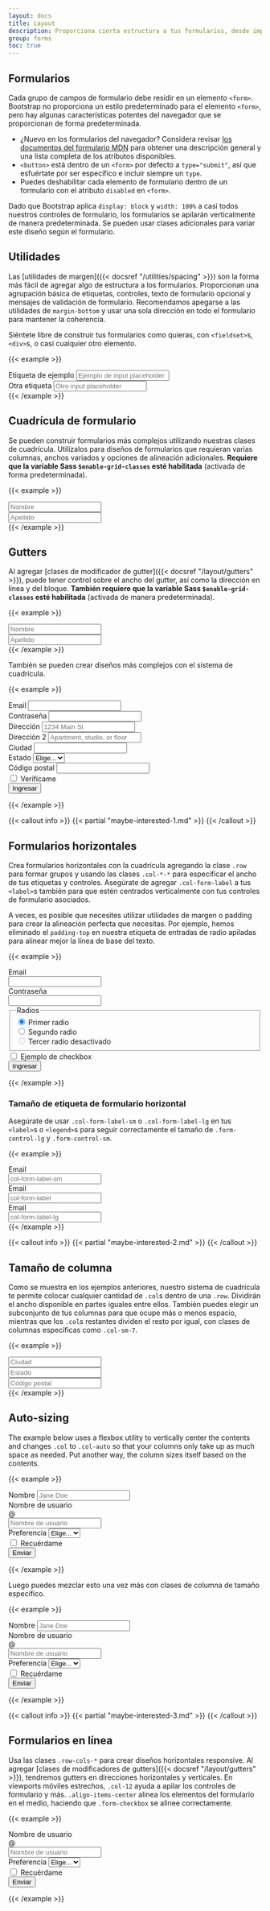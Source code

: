 ```yaml
---
layout: docs
title: Layout
description: Proporciona cierta estructura a tus formularios, desde implementaciones en línea hasta horizontales y cuadrículas personalizadas, con nuestras opciones de diseño de formularios.
group: forms
toc: true
---
```


## Formularios

Cada grupo de campos de formulario debe residir en un elemento `<form>`. Bootstrap no proporciona un estilo predeterminado para el elemento `<form>`, pero hay algunas características potentes del navegador que se proporcionan de forma predeterminada.

- ¿Nuevo en los formularios del navegador? Considera revisar [los documentos del formulario MDN](https://developer.mozilla.org/en-US/docs/Web/HTML/Element/form) para obtener una descripción general y una lista completa de los atributos disponibles.
- `<button>` está dentro de un `<form>` por defecto a `type="submit"`, así que esfuértate por ser específico e incluir siempre un `type`.
- Puedes deshabilitar cada elemento de formulario dentro de un formulario con el atributo `disabled` en `<form>`.

Dado que Bootstrap aplica `display: block` y `width: 100%` a casi todos nuestros controles de formulario, los formularios se apilarán verticalmente de manera predeterminada. Se pueden usar clases adicionales para variar este diseño según el formulario.

## Utilidades

Las [utilidades de margen]({{< docsref "/utilities/spacing" >}}) son la forma más fácil de agregar algo de estructura a los formularios. Proporcionan una agrupación básica de etiquetas, controles, texto de formulario opcional y mensajes de validación de formulario. Recomendamos apegarse a las utilidades de `margin-bottom` y usar una sola dirección en todo el formulario para mantener la coherencia.

Siéntete libre de construir tus formularios como quieras, con `<fieldset>`s, `<div>`s, o casi cualquier otro elemento.

{{< example >}}
<div class="mb-3">
  <label for="formGroupExampleInput" class="form-label">Etiqueta de ejemplo</label>
  <input type="text" class="form-control" id="formGroupExampleInput" placeholder="Ejemplo de input placeholder">
</div>
<div class="mb-3">
  <label for="formGroupExampleInput2" class="form-label">Otra etiqueta</label>
  <input type="text" class="form-control" id="formGroupExampleInput2" placeholder="Otro input placeholder">
</div>
{{< /example >}}

## Cuadrícula de formulario

Se pueden construir formularios más complejos utilizando nuestras clases de cuadrícula. Utilízalos para diseños de formularios que requieran varias columnas, anchos variados y opciones de alineación adicionales. **Requiere que la variable Sass `$enable-grid-classes` esté habilitada** (activada de forma predeterminada).

{{< example >}}
<div class="row">
  <div class="col">
    <input type="text" class="form-control" placeholder="Nombre" aria-label="Nombre">
  </div>
  <div class="col">
    <input type="text" class="form-control" placeholder="Apellido" aria-label="Apellido">
  </div>
</div>
{{< /example >}}

## Gutters

Al agregar [clases de modificador de gutter]({{< docsref "/layout/gutters" >}}), puede tener control sobre el ancho del gutter, así como la dirección en línea y del bloque. **También requiere que la variable Sass `$enable-grid-classes` esté habilitada** (activada de manera predeterminada).

{{< example >}}
<div class="row g-3">
  <div class="col">
    <input type="text" class="form-control" placeholder="Nombre" aria-label="Nombre">
  </div>
  <div class="col">
    <input type="text" class="form-control" placeholder="Apellido" aria-label="Apellido">
  </div>
</div>
{{< /example >}}

También se pueden crear diseños más complejos con el sistema de cuadrícula.

{{< example >}}
<form class="row g-3">
  <div class="col-md-6">
    <label for="inputEmail4" class="form-label">Email</label>
    <input type="email" class="form-control" id="inputEmail4">
  </div>
  <div class="col-md-6">
    <label for="inputPassword4" class="form-label">Contraseña</label>
    <input type="password" class="form-control" id="inputPassword4">
  </div>
  <div class="col-12">
    <label for="inputAddress" class="form-label">Dirección</label>
    <input type="text" class="form-control" id="inputAddress" placeholder="1234 Main St">
  </div>
  <div class="col-12">
    <label for="inputAddress2" class="form-label">Dirección 2</label>
    <input type="text" class="form-control" id="inputAddress2" placeholder="Apartment, studio, or floor">
  </div>
  <div class="col-md-6">
    <label for="inputCity" class="form-label">Ciudad</label>
    <input type="text" class="form-control" id="inputCity">
  </div>
  <div class="col-md-4">
    <label for="inputState" class="form-label">Estado</label>
    <select id="inputState" class="form-select">
      <option selected>Elige...</option>
      <option>...</option>
    </select>
  </div>
  <div class="col-md-2">
    <label for="inputZip" class="form-label">Código postal</label>
    <input type="text" class="form-control" id="inputZip">
  </div>
  <div class="col-12">
    <div class="form-check">
      <input class="form-check-input" type="checkbox" id="gridCheck">
      <label class="form-check-label" for="gridCheck">
        Verifícame
      </label>
    </div>
  </div>
  <div class="col-12">
    <button type="submit" class="btn btn-primary">Ingresar</button>
  </div>
</form>
{{< /example >}}

{{< callout info >}}
{{< partial "maybe-interested-1.md" >}}
{{< /callout >}}

## Formularios horizontales

Crea formularios horizontales con la cuadrícula agregando la clase `.row` para formar grupos y usando las clases `.col-*-*` para especificar el ancho de tus etiquetas y controles. Asegúrate de agregar `.col-form-label` a tus `<label>`s también para que estén centrados verticalmente con tus controles de formulario asociados.

A veces, es posible que necesites utilizar utilidades de margen o padding para crear la alineación perfecta que necesitas. Por ejemplo, hemos eliminado el `padding-top` en nuestra etiqueta de entradas de radio apiladas para alinear mejor la línea de base del texto.

{{< example >}}
<form>
  <div class="row mb-3">
    <label for="inputEmail3" class="col-sm-2 col-form-label">Email</label>
    <div class="col-sm-10">
      <input type="email" class="form-control" id="inputEmail3">
    </div>
  </div>
  <div class="row mb-3">
    <label for="inputPassword3" class="col-sm-2 col-form-label">Contraseña</label>
    <div class="col-sm-10">
      <input type="password" class="form-control" id="inputPassword3">
    </div>
  </div>
  <fieldset class="row mb-3">
    <legend class="col-form-label col-sm-2 pt-0">Radios</legend>
    <div class="col-sm-10">
      <div class="form-check">
        <input class="form-check-input" type="radio" name="gridRadios" id="gridRadios1" value="option1" checked>
        <label class="form-check-label" for="gridRadios1">
          Primer radio
        </label>
      </div>
      <div class="form-check">
        <input class="form-check-input" type="radio" name="gridRadios" id="gridRadios2" value="option2">
        <label class="form-check-label" for="gridRadios2">
          Segundo radio
        </label>
      </div>
      <div class="form-check disabled">
        <input class="form-check-input" type="radio" name="gridRadios" id="gridRadios3" value="option3" disabled>
        <label class="form-check-label" for="gridRadios3">
          Tercer radio desactivado
        </label>
      </div>
    </div>
  </fieldset>
  <div class="row mb-3">
    <div class="col-sm-10 offset-sm-2">
      <div class="form-check">
        <input class="form-check-input" type="checkbox" id="gridCheck1">
        <label class="form-check-label" for="gridCheck1">
          Ejemplo de checkbox
        </label>
      </div>
    </div>
  </div>
  <button type="submit" class="btn btn-primary">Ingresar</button>
</form>
{{< /example >}}

### Tamaño de etiqueta de formulario horizontal

Asegúrate de usar `.col-form-label-sm` o `.col-form-label-lg` en tus `<label>`s o `<legend>`s para seguir correctamente el tamaño de `.form-control-lg` y `.form-control-sm`.

{{< example >}}
<div class="row mb-3">
  <label for="colFormLabelSm" class="col-sm-2 col-form-label col-form-label-sm">Email</label>
  <div class="col-sm-10">
    <input type="email" class="form-control form-control-sm" id="colFormLabelSm" placeholder="col-form-label-sm">
  </div>
</div>
<div class="row mb-3">
  <label for="colFormLabel" class="col-sm-2 col-form-label">Email</label>
  <div class="col-sm-10">
    <input type="email" class="form-control" id="colFormLabel" placeholder="col-form-label">
  </div>
</div>
<div class="row">
  <label for="colFormLabelLg" class="col-sm-2 col-form-label col-form-label-lg">Email</label>
  <div class="col-sm-10">
    <input type="email" class="form-control form-control-lg" id="colFormLabelLg" placeholder="col-form-label-lg">
  </div>
</div>
{{< /example >}}

{{< callout info >}}
{{< partial "maybe-interested-2.md" >}}
{{< /callout >}}

## Tamaño de columna

Como se muestra en los ejemplos anteriores, nuestro sistema de cuadrícula te permite colocar cualquier cantidad de `.col`s dentro de una `.row`. Dividirán el ancho disponible en partes iguales entre ellos. También puedes elegir un subconjunto de tus columnas para que ocupe más o menos espacio, mientras que los `.col`s restantes dividen el resto por igual, con clases de columnas específicas como `.col-sm-7`.

{{< example >}}
<div class="row g-3">
  <div class="col-sm-7">
    <input type="text" class="form-control" placeholder="Ciudad" aria-label="Ciudad">
  </div>
  <div class="col-sm">
    <input type="text" class="form-control" placeholder="Estado" aria-label="Estado">
  </div>
  <div class="col-sm">
    <input type="text" class="form-control" placeholder="Código postal" aria-label="Código postal">
  </div>
</div>
{{< /example >}}

## Auto-sizing

The example below uses a flexbox utility to vertically center the contents and changes `.col` to `.col-auto` so that your columns only take up as much space as needed. Put another way, the column sizes itself based on the contents.

{{< example >}}
<form class="row gy-2 gx-3 align-items-center">
  <div class="col-auto">
    <label class="visually-hidden" for="autoSizingInput">Nombre</label>
    <input type="text" class="form-control" id="autoSizingInput" placeholder="Jane Doe">
  </div>
  <div class="col-auto">
    <label class="visually-hidden" for="autoSizingInputGroup">Nombre de usuario</label>
    <div class="input-group">
      <div class="input-group-text">@</div>
      <input type="text" class="form-control" id="autoSizingInputGroup" placeholder="Nombre de usuario">
    </div>
  </div>
  <div class="col-auto">
    <label class="visually-hidden" for="autoSizingSelect">Preferencia</label>
    <select class="form-select" id="autoSizingSelect">
      <option selected>Elige...</option>
      <option value="1">Uno</option>
      <option value="2">Dos</option>
      <option value="3">Tres</option>
    </select>
  </div>
  <div class="col-auto">
    <div class="form-check">
      <input class="form-check-input" type="checkbox" id="autoSizingCheck">
      <label class="form-check-label" for="autoSizingCheck">
        Recuérdame
      </label>
    </div>
  </div>
  <div class="col-auto">
    <button type="submit" class="btn btn-primary">Enviar</button>
  </div>
</form>
{{< /example >}}

Luego puedes mezclar esto una vez más con clases de columna de tamaño específico.

{{< example >}}
<form class="row gx-3 gy-2 align-items-center">
  <div class="col-sm-3">
    <label class="visually-hidden" for="specificSizeInputName">Nombre</label>
    <input type="text" class="form-control" id="specificSizeInputName" placeholder="Jane Doe">
  </div>
  <div class="col-sm-3">
    <label class="visually-hidden" for="specificSizeInputGroupUsername">Nombre de usuario</label>
    <div class="input-group">
      <div class="input-group-text">@</div>
      <input type="text" class="form-control" id="specificSizeInputGroupUsername" placeholder="Nombre de usuario">
    </div>
  </div>
  <div class="col-sm-3">
    <label class="visually-hidden" for="specificSizeSelect">Preferencia</label>
    <select class="form-select" id="specificSizeSelect">
      <option selected>Elige...</option>
      <option value="1">Uno</option>
      <option value="2">Dos</option>
      <option value="3">Tres</option>
    </select>
  </div>
  <div class="col-auto">
    <div class="form-check">
      <input class="form-check-input" type="checkbox" id="autoSizingCheck2">
      <label class="form-check-label" for="autoSizingCheck2">
        Recuérdame
      </label>
    </div>
  </div>
  <div class="col-auto">
    <button type="submit" class="btn btn-primary">Enviar</button>
  </div>
</form>
{{< /example >}}

{{< callout info >}}
{{< partial "maybe-interested-3.md" >}}
{{< /callout >}}

## Formularios en línea

Usa las clases `.row-cols-*` para crear diseños horizontales responsive. Al agregar [clases de modificadores de gutters]({{< docsref "/layout/gutters" >}}), tendremos gutters en direcciones horizontales y verticales. En viewports móviles estrechos, `.col-12` ayuda a apilar los controles de formulario y más. `.align-items-center` alinea los elementos del formulario en el medio, haciendo que `.form-checkbox` se alinee correctamente.

{{< example >}}
<form class="row row-cols-lg-auto g-3 align-items-center">
  <div class="col-12">
    <label class="visually-hidden" for="inlineFormInputGroupUsername">Nombre de usuario</label>
    <div class="input-group">
      <div class="input-group-text">@</div>
      <input type="text" class="form-control" id="inlineFormInputGroupUsername" placeholder="Nombre de usuario">
    </div>
  </div>

  <div class="col-12">
    <label class="visually-hidden" for="inlineFormSelectPref">Preferencia</label>
    <select class="form-select" id="inlineFormSelectPref">
      <option selected>Elige...</option>
      <option value="1">Uno</option>
      <option value="2">Dos</option>
      <option value="3">Tres</option>
    </select>
  </div>

  <div class="col-12">
    <div class="form-check">
      <input class="form-check-input" type="checkbox" id="inlineFormCheck">
      <label class="form-check-label" for="inlineFormCheck">
        Recuérdame
      </label>
    </div>
  </div>

  <div class="col-12">
    <button type="submit" class="btn btn-primary">Enviar</button>
  </div>
</form>
{{< /example >}}
